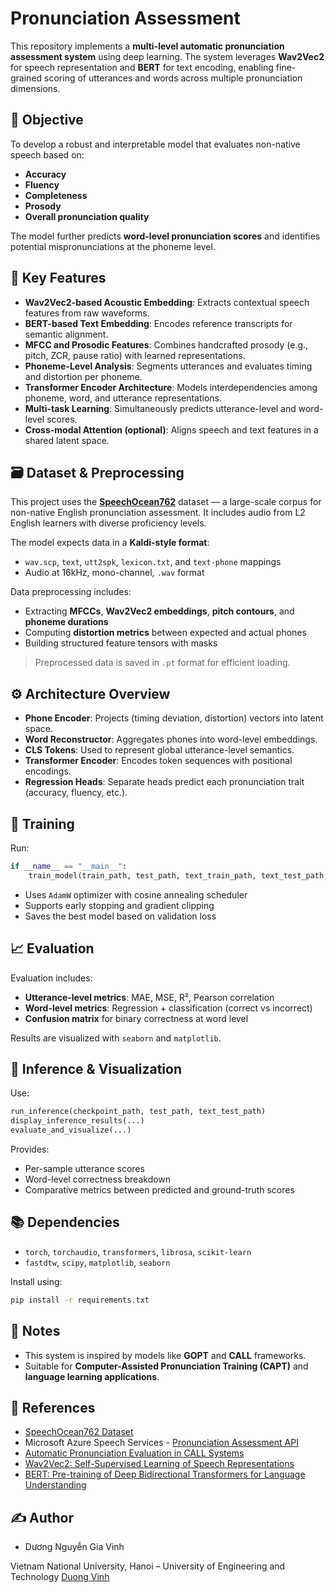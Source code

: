 # Pronunciation Assessment

This repository implements a **multi-level automatic pronunciation assessment system** using deep learning. The system leverages **Wav2Vec2** for speech representation and **BERT** for text encoding, enabling fine-grained scoring of utterances and words across multiple pronunciation dimensions.

## 🎯 Objective

To develop a robust and interpretable model that evaluates non-native speech based on:
- **Accuracy**
- **Fluency**
- **Completeness**
- **Prosody**
- **Overall pronunciation quality**

The model further predicts **word-level pronunciation scores** and identifies potential mispronunciations at the phoneme level.

## 🧠 Key Features

- **Wav2Vec2-based Acoustic Embedding**: Extracts contextual speech features from raw waveforms.
- **BERT-based Text Embedding**: Encodes reference transcripts for semantic alignment.
- **MFCC and Prosodic Features**: Combines handcrafted prosody (e.g., pitch, ZCR, pause ratio) with learned representations.
- **Phoneme-Level Analysis**: Segments utterances and evaluates timing and distortion per phoneme.
- **Transformer Encoder Architecture**: Models interdependencies among phoneme, word, and utterance representations.
- **Multi-task Learning**: Simultaneously predicts utterance-level and word-level scores.
- **Cross-modal Attention (optional)**: Aligns speech and text features in a shared latent space.

## 🗃️ Dataset & Preprocessing

This project uses the **[SpeechOcean762](https://www.speechocean.com/datacenter/details/142.html)** dataset — a large-scale corpus for non-native English pronunciation assessment. It includes audio from L2 English learners with diverse proficiency levels.

The model expects data in a **Kaldi-style format**:
- `wav.scp`, `text`, `utt2spk`, `lexicon.txt`, and `text-phone` mappings
- Audio at 16kHz, mono-channel, `.wav` format

Data preprocessing includes:
- Extracting **MFCCs**, **Wav2Vec2 embeddings**, **pitch contours**, and **phoneme durations**
- Computing **distortion metrics** between expected and actual phones
- Building structured feature tensors with masks

> Preprocessed data is saved in `.pt` format for efficient loading.

## ⚙️ Architecture Overview

- **Phone Encoder**: Projects (timing deviation, distortion) vectors into latent space.
- **Word Reconstructor**: Aggregates phones into word-level embeddings.
- **CLS Tokens**: Used to represent global utterance-level semantics.
- **Transformer Encoder**: Encodes token sequences with positional encodings.
- **Regression Heads**: Separate heads predict each pronunciation trait (accuracy, fluency, etc.).

## 🚀 Training

Run:

```python
if __name__ == "__main__":
    train_model(train_path, test_path, text_train_path, text_test_path, num_epochs=20)
```

- Uses `AdamW` optimizer with cosine annealing scheduler
- Supports early stopping and gradient clipping
- Saves the best model based on validation loss

## 📈 Evaluation

Evaluation includes:
- **Utterance-level metrics**: MAE, MSE, R², Pearson correlation
- **Word-level metrics**: Regression + classification (correct vs incorrect)
- **Confusion matrix** for binary correctness at word level

Results are visualized with `seaborn` and `matplotlib`.

## 🧪 Inference & Visualization

Use:
```python
run_inference(checkpoint_path, test_path, text_test_path)
display_inference_results(...)
evaluate_and_visualize(...)
```

Provides:
- Per-sample utterance scores
- Word-level correctness breakdown
- Comparative metrics between predicted and ground-truth scores

## 📚 Dependencies

- `torch`, `torchaudio`, `transformers`, `librosa`, `scikit-learn`
- `fastdtw`, `scipy`, `matplotlib`, `seaborn`

Install using:
```bash
pip install -r requirements.txt
```

## 📌 Notes

- This system is inspired by models like **GOPT** and **CALL** frameworks.
- Suitable for **Computer-Assisted Pronunciation Training (CAPT)** and **language learning applications**.

## 📖 References

- [SpeechOcean762 Dataset](https://www.speechocean.com/datacenter/details/142.html)
- Microsoft Azure Speech Services - [Pronunciation Assessment API](https://learn.microsoft.com/en-us/azure/cognitive-services/speech-service/how-to-pronunciation-assessment)
- [Automatic Pronunciation Evaluation in CALL Systems](https://aclanthology.org/)
- [Wav2Vec2: Self-Supervised Learning of Speech Representations](https://arxiv.org/abs/2006.11477)
- [BERT: Pre-training of Deep Bidirectional Transformers for Language Understanding](https://arxiv.org/abs/1810.04805)

## ✍️ Author
- Dương Nguyễn Gia Vinh

Vietnam National University, Hanoi – University of Engineering and Technology
[Duong Vinh](https://github.com/DuongVinh2609)
